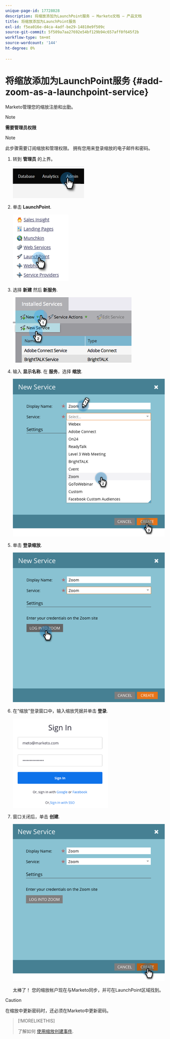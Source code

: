 ```yaml
---
unique-page-id: 17728028
description: 将缩放添加为LaunchPoint服务 — Marketo文档 — 产品文档
title: 将缩放添加为LaunchPoint服务
exl-id: f5ea016e-d4ca-4adf-be29-14810e9f509c
source-git-commit: 5f509a7aa27692e54bf129b94c657aff0f645f2b
workflow-type: tm+mt
source-wordcount: '144'
ht-degree: 0%

---
```


# 将缩放添加为LaunchPoint服务 {#add-zoom-as-a-launchpoint-service}

Marketo管理您的缩放注册和出勤。

>[!NOTE]
>
>**需要管理员权限**

>[!NOTE]
>
>此步骤需要订阅缩放和管理权限。 拥有您用来登录缩放的电子邮件和密码。

1. 转到 **管理员** 的上界。

   ![](assets/add-zoom-as-a-launchpoint-service-1.png)

1. 单击 **LaunchPoint**.

   ![](assets/add-zoom-as-a-launchpoint-service-2.png)

1. 选择 **新建** 然后 **新服务**.

   ![](assets/add-zoom-as-a-launchpoint-service-3.png)

1. 输入 **显示名称**. 在 **服务**，选择 **缩放**.

   ![](assets/add-zoom-as-a-launchpoint-service-4.png)

1. 单击 **登录缩放**.

   ![](assets/add-zoom-as-a-launchpoint-service-5.png)

1. 在“缩放”登录窗口中，输入缩放凭据并单击 **登录**.

   ![](assets/add-zoom-as-a-launchpoint-service-6.png)

1. 窗口关闭后，单击 **创建**.

   ![](assets/add-zoom-as-a-launchpoint-service-7.png)

   太棒了！ 您的缩放帐户现在与Marketo同步，并可在LaunchPoint区域找到。

>[!CAUTION]
>
>在缩放中更新密码时，还必须在Marketo中更新密码。

>[!MORELIKETHIS]
>
>了解如何 [使用缩放创建事件](/help/marketo/product-docs/demand-generation/events/create-an-event/create-an-event-with-zoom.md).
